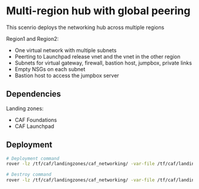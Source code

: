 # Multi-region hub with global peering

This scenrio deploys the networking hub across multiple regions

Region1 and Region2:
* One virtual network with multiple subnets
* Peerting to Launchpad release vnet and the vnet in the other region
* Subnets for virtual gateway, firewall, bastion host, jumpbox, private links
* Empty NSGs on each subnet
* Bastion host to access the jumpbox server


## Dependencies
Landing zones:
* CAF Foundations
* CAF Launchpad

##  Deployment

```bash
# Deployment command
rover -lz /tf/caf/landingzones/caf_networking/ -var-file /tf/caf/landingzones/caf_networking/scenario/201-multi-region-hub/configuration.tfvars -tfstate networking_hub.tfstate -a apply

# Destroy command
rover -lz /tf/caf/landingzones/caf_networking/ -var-file /tf/caf/landingzones/caf_networking/scenario/201-multi-region-hub/configuration.tfvars -tfstate networking_hub.tfstate -a destroy
```